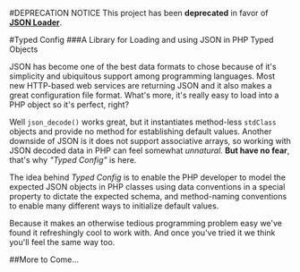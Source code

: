 #DEPRECATION NOTICE
This project has been **deprecated** in favor of [**JSON Loader**](https://github.com/wplib/json-loader).

#Typed Config
###A Library for Loading and using JSON in PHP Typed Objects

JSON has become one of the best data formats to chose because of it's simplicity and ubiquitous support among programming languages. Most new HTTP-based web services are returning JSON and it also makes a great configuration file format. What's more, it's really easy to load into a PHP object so it's perfect, right?

Well `json_decode()` works great, but it instantiates method-less `stdClass` objects and provide no method for establishing default values. Another downside of JSON is it does not support associative arrays, so working with JSON decoded data in PHP can feel somewhat _unnatural._ **But have no fear**, that's why _"Typed Config"_ is here.


The idea behind _Typed Config_ is to enable the PHP developer to model the expected JSON objects in PHP classes using data conventions in a special property to dictate the expected schema, and method-naming conventions to enable many different ways to initialize default values.

Because it makes an otherwise tedious programming problem easy we've found it refreshingly cool to work with. And once you've tried it we think you'll feel the same way too.

##More to Come...
